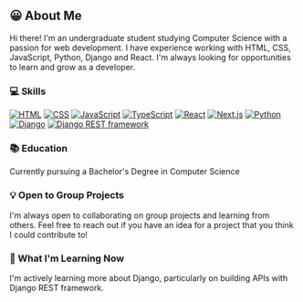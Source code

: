 ## 😀 About Me

Hi there! I'm an undergraduate student studying Computer Science with a passion for web development. I have experience working with HTML, CSS, JavaScript, Python, Django and React. I'm always looking for opportunities to learn and grow as a developer.

### 💻 Skills

[![HTML](https://img.shields.io/badge/-HTML-E34F26?style=flat&logo=html5&logoColor=white&labelColor=black&logoWidth=20&link=https://developer.mozilla.org/en-US/docs/Web/HTML)](https://developer.mozilla.org/en-US/docs/Web/HTML) [![CSS](https://img.shields.io/badge/-CSS-1572B6?style=flat&logo=css3&logoColor=white&labelColor=black&logoWidth=20&link=https://developer.mozilla.org/en-US/docs/Web/CSS)](https://developer.mozilla.org/en-US/docs/Web/CSS) [![JavaScript](https://img.shields.io/badge/-JavaScript-F7DF1E?style=flat&logo=javascript&logoColor=white&labelColor=black&logoWidth=20&link=https://developer.mozilla.org/en-US/docs/Web/JavaScript)](https://developer.mozilla.org/en-US/docs/Web/JavaScript) [![TypeScript](https://img.shields.io/badge/-TypeScript-007ACC?style=flat&logo=typescript&logoColor=white&link=https://www.typescriptlang.org/&labelColor=black)](https://www.typescriptlang.org/) [![React](https://img.shields.io/badge/-React-61DAFB?style=flat&logo=react&logoColor=white&labelColor=black&logoWidth=20&link=https://reactjs.org/)](https://reactjs.org/) [![Next.js](https://img.shields.io/badge/-Next.js-000000?style=flat&logo=next.js&logoColor=white&link=https://nextjs.org/&labelColor=000000)](https://nextjs.org/)
 [![Python](https://img.shields.io/badge/-Python-3776AB?style=flat&logo=python&logoColor=white&labelColor=black&logoWidth=20&link=https://www.python.org/)](https://www.python.org/) [![Django](https://img.shields.io/badge/-Django-092E20?style=flat&logo=django&logoColor=white&link=https://www.djangoproject.com/&labelColor=black)](https://www.djangoproject.com/) [![Django REST framework](https://img.shields.io/badge/-Django_REST_Framework-8B0000?style=flat&logo=django&logoColor=white&link=https://www.djangoproject.com/&labelColor=black)](https://www.django-rest-framework.org/)

 
### 📚 Education
Currently pursuing a Bachelor's Degree in Computer Science

### 💡 Open to Group Projects

I'm always open to collaborating on group projects and learning from others. Feel free to reach out if you have an idea for a project that you think I could contribute to!

### 🌱 What I'm Learning Now

I'm actively learning more about Django, particularly on building APIs with Django REST framework.
